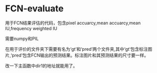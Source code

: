 # FCN-evaluate
用于FCN结果评估的代码，包含pixel accuarcy,mean accuarcy,mean IU,frequency weighted IU

需要numpy和PIL

在用于评价的文件夹下需要有名为‘gt’和‘pred’两个文件夹,其中‘gt’包含标注图片,‘pred’包含FCN输出的预测结果。标注图片和其预测结果的尺寸要一样。

改一下主函数中dir1的地址就能用了。
